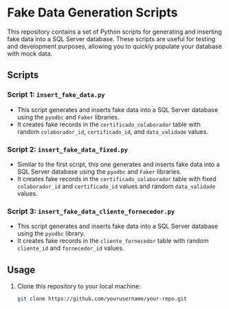 # Fake Data Generation Scripts

This repository contains a set of Python scripts for generating and inserting fake data into a SQL Server database. These scripts are useful for testing and development purposes, allowing you to quickly populate your database with mock data.

## Scripts


### Script 1: `insert_fake_data.py`

- This script generates and inserts fake data into a SQL Server database using the `pyodbc` and `Faker` libraries.
- It creates fake records in the `certificado_colaborador` table with random `colaborador_id`, `certificado_id`, and `data_validade` values.


### Script 2: `insert_fake_data_fixed.py`

- Similar to the first script, this one generates and inserts fake data into a SQL Server database using the `pyodbc` and `Faker` libraries.
- It creates fake records in the `certificado_colaborador` table with fixed `colaborador_id` and `certificado_id` values and random `data_validade` values.

### Script 3: `insert_fake_data_cliente_fornecedor.py`

- This script generates and inserts fake data into a SQL Server database using the `pyodbc` library.
- It creates fake records in the `cliente_fornecedor` table with random `cliente_id` and `fornecedor_id` values.

## Usage

1. Clone this repository to your local machine:

   ```bash
   git clone https://github.com/yourusername/your-repo.git
